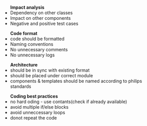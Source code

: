 <ul><b>Impact analysis</b>
  <li>Dependency on other classes</li>
  <li>Impact on other components</li>
  <li>Negative and positive test cases</li>
</ul>
<ul><b>Code format</b>
  <li>code should be formatted</li>
  <li>Naming conventions</li>
  <li>No unnecessary comments</li>
  <li>No unnecessary logs</li>
</ul>
<ul><b>Architecture</b>
  <li>should be in sync with existing format</li>
  <li>should be placed under correct module</li>
  <li>components & templates should be named according to philips standards</li>
</ul>
<ul><b>Coding best practices</b>
  <li>no hard oding - use contants(check if already available)</li>
  <li>avoid multiple if/else blocks</li>
  <li>avoid unneccessary loops</li>
  <li>donot repeat the code</li>
</ul>

